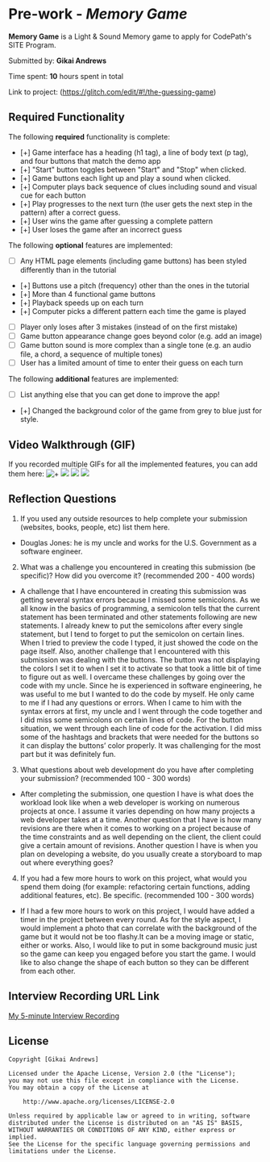 
# Pre-work - *Memory Game*

**Memory Game** is a Light & Sound Memory game to apply for CodePath's SITE Program. 

Submitted by: **Gikai Andrews**

Time spent: **10** hours spent in total

Link to project: (https://glitch.com/edit/#!/the-guessing-game)

## Required Functionality

The following **required** functionality is complete:

* [+] Game interface has a heading (h1 tag), a line of body text (p tag), and four buttons that match the demo app
* [+] "Start" button toggles between "Start" and "Stop" when clicked. 
* [+] Game buttons each light up and play a sound when clicked. 
* [+] Computer plays back sequence of clues including sound and visual cue for each button
* [+] Play progresses to the next turn (the user gets the next step in the pattern) after a correct guess. 
* [+] User wins the game after guessing a complete pattern
* [+] User loses the game after an incorrect guess

The following **optional** features are implemented:

* [ ] Any HTML page elements (including game buttons) has been styled differently than in the tutorial
* [+] Buttons use a pitch (frequency) other than the ones in the tutorial
* [+] More than 4 functional game buttons
* [+] Playback speeds up on each turn
* [+] Computer picks a different pattern each time the game is played
* [ ] Player only loses after 3 mistakes (instead of on the first mistake)
* [ ] Game button appearance change goes beyond color (e.g. add an image)
* [ ] Game button sound is more complex than a single tone (e.g. an audio file, a chord, a sequence of multiple tones)
* [ ] User has a limited amount of time to enter their guess on each turn

The following **additional** features are implemented:

- [ ] List anything else that you can get done to improve the app!
- [+] Changed the background color of the game from grey to blue just for style.
## Video Walkthrough (GIF)

If you recorded multiple GIFs for all the implemented features, you can add them here:
![+](https://media.giphy.com/media/Rtb75XKHyqNaFVUxiY/giphy.gif)
![](gif2-link-here)
![](gif3-link-here)
![](gif4-link-here)

## Reflection Questions
1. If you used any outside resources to help complete your submission (websites, books, people, etc) list them here. 
-  Douglas Jones: he is my uncle and works for the U.S. Government as a software engineer.

2. What was a challenge you encountered in creating this submission (be specific)? How did you overcome it? (recommended 200 - 400 words) 
- A challenge that I have encountered in creating this submission was getting several syntax errors because I missed some semicolons. As we all know in the basics of programming, a semicolon tells that the current statement has been terminated and other statements following are new statements. I already knew to put the semicolons after every single statement, but I tend to forget to put the semicolon on certain lines. When I tried to preview the code I typed, it just showed the code on the page itself. Also, another challenge that I encountered with this submission was dealing with the buttons. The button was not displaying the colors I set it to when I set it to activate so that took a little bit of time to figure out as well. I overcame these challenges by going over the code with my uncle. Since he is experienced in software engineering, he was useful to me but I wanted to do the code by myself. He only came to me if I had any questions or errors. When I came to him with the syntax errors at first, my uncle and I went through the code together and I did miss some semicolons on certain lines of code. For the button situation, we went through each line of code for the  activation. I did miss some of the hashtags and brackets that were needed for the buttons so it can display the buttons’ color properly. It was challenging for the most part but it was definitely fun.

3. What questions about web development do you have after completing your submission? (recommended 100 - 300 words) 
- After completing the submission, one question I have is what does the workload look like when a web developer is working on numerous projects at once. I assume it varies depending on how many projects a web developer takes at a time. Another question that I have is how many revisions are there when it comes to working on a project because of the time constraints and as well depending on the client, the client could give a certain amount of revisions. Another question I have is when you plan on developing a website, do you usually create a storyboard to map out where everything goes?  


4. If you had a few more hours to work on this project, what would you spend them doing (for example: refactoring certain functions, adding additional features, etc). Be specific. (recommended 100 - 300 words) 
- If I had a few more hours to work on this project, I would have added a timer in the project between every round. As for the style aspect, I would implement a photo that can correlate with the background of the game but it would not be too flashy.It can be a moving image or static, either or works. Also, I would like to put in some background music just so the game can keep you engaged before you start the game. I would like to also change the shape of each button so they can be different from each other.



## Interview Recording URL Link

[My 5-minute Interview Recording](https://www.youtube.com/watch?v=uN3gqH3Cuh0)


## License

    Copyright [Gikai Andrews]

    Licensed under the Apache License, Version 2.0 (the "License");
    you may not use this file except in compliance with the License.
    You may obtain a copy of the License at

        http://www.apache.org/licenses/LICENSE-2.0

    Unless required by applicable law or agreed to in writing, software
    distributed under the License is distributed on an "AS IS" BASIS,
    WITHOUT WARRANTIES OR CONDITIONS OF ANY KIND, either express or implied.
    See the License for the specific language governing permissions and
    limitations under the License.
